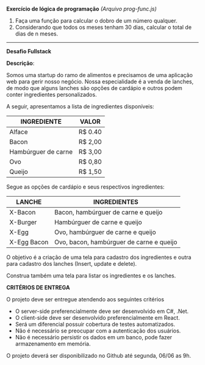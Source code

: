 **Exercício de lógica de programação** *(Arquivo prog-func.js)*

1. Faça uma função para calcular o dobro de um número qualquer.
2. Considerando que todos os meses tenham 30 dias, calcular o total de dias de n meses.

---

**Desafio Fullstack**

**Descrição**:

Somos uma startup do ramo de alimentos e precisamos de uma aplicação web para gerir nosso negócio. Nossa especialidade é a venda de lanches, de modo que alguns lanches são opções de cardápio e outros podem conter ingredientes personalizados.

 A seguir, apresentamos a lista de ingredientes disponíveis:

| **INGREDIENTE** | **VALOR** |
| --- | --- |
| Alface | R$ 0.40 |
| Bacon | R$ 2,00 |
| Hambúrguer de carne | R$ 3,00 |
| Ovo | R$ 0,80 |
| Queijo | R$ 1,50 |

Segue as opções de cardápio e seus respectivos ingredientes:

| **LANCHE** | **INGREDIENTES** |
| --- | --- |
| X-Bacon | Bacon, hambúrguer de carne e queijo |
| X-Burger | Hambúrguer de carne e queijo |
| X-Egg | Ovo, hambúrguer de carne e queijo |
| X-Egg Bacon | Ovo, bacon, hambúrguer de carne e queijo |

O objetivo é a criação de uma tela para cadastro dos ingredientes e outra para cadastro dos lanches (Insert, update e delete).

Construa também uma tela para listar os ingredientes e os lanches.

**CRITÉRIOS DE ENTREGA**

O projeto deve ser entregue atendendo aos seguintes critérios

- O server-side preferencialmente deve ser desenvolvido em C#, .Net.
- O client-side deve ser desenvolvido preferencialmente em React.
- Será um diferencial possuir cobertura de testes automatizados.
- Não é necessário se preocupar com a autenticação dos usuários.
- Não é necessário persistir os dados em um banco, pode fazer armazenamento em memória.

O projeto deverá ser disponibilizado no Github até segunda, 06/06 as 9h.